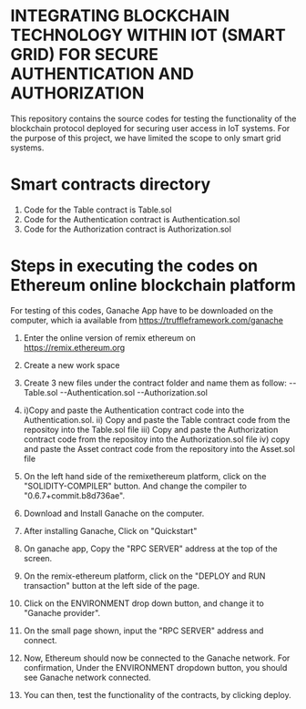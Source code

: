 # INTEGRATING BLOCKCHAIN TECHNOLOGY WITHIN IOT (SMART GRID) FOR SECURE AUTHENTICATION AND AUTHORIZATION

This repository contains the source codes  for testing the functionality of the blockchain protocol deployed for securing user access in IoT systems. For the purpose of this project, we have limited the scope  to only smart grid systems.



# Smart contracts directory

1. Code for the Table contract is Table.sol
2. Code for the Authentication contract is Authentication.sol
3. Code for the Authorization contract is Authorization.sol


# Steps in executing the codes on Ethereum online blockchain platform
For testing of this codes, Ganache App have to be downloaded on the computer, which ia available from https://truffleframework.com/ganache

1. Enter the online version of remix ethereum on https://remix.ethereum.org 
2. Create a new work space
3. Create 3 new files under the contract folder and name them as follow:
    --Table.sol 
    --Authentication.sol
    --Authorization.sol

4.  i)Copy and paste the Authentication contract code into the  Authentication.sol.
    ii) Copy and paste the Table contract code from the repositoy into the Table.sol file
    iii)  Copy and paste the Authorization contract code from the repositoy into the Authorization.sol file
    iv) copy and paste the Asset contract code from the repository into the Asset.sol file

5. On the left hand side of the remixethereum platform, click on the "SOLIDITY-COMPILER" button. And change the compiler to  "0.6.7+commit.b8d736ae". 
6. Download and Install Ganache on the computer.
7. After installing Ganache, Click on "Quickstart"
8. On ganache app, Copy the "RPC SERVER" address at the top of the screen.
9. On the remix-ethereum platform, click on the "DEPLOY and RUN transaction" button at the left side of the page.
10. Click on the ENVIRONMENT drop down button, and change it to "Ganache provider". 
11. On the small page shown, input the "RPC SERVER" address and connect.
12. Now, Ethereum  should now be connected to the Ganache network. For confirmation, Under the  ENVIRONMENT dropdown button, you should see Ganache network connected.
13. You can then, test the functionality of the contracts, by clicking  deploy.


